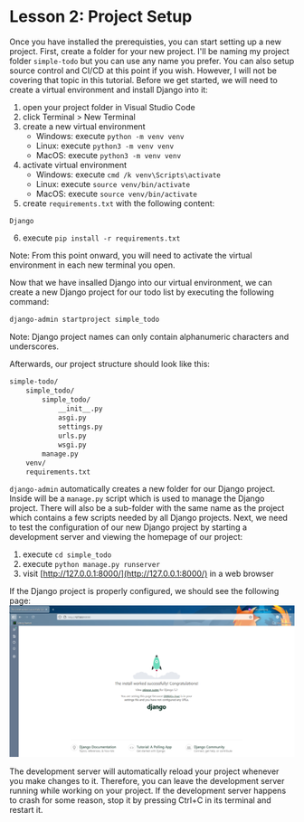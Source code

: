# Lesson 2: Project Setup

Once you have installed the prerequisties, you can start setting up a new project. First, create a folder for your new project. I'll be naming my project folder `simple-todo` but you can use any name you prefer. You can also setup source control and CI/CD at this point if you wish. However, I will not be covering that topic in this tutorial. Before we get started, we will need to create a virtual environment and install Django into it:
01. open your project folder in Visual Studio Code
02. click Terminal > New Terminal
03. create a new virtual environment
    * Windows: execute `python -m venv venv`
    * Linux: execute `python3 -m venv venv`
    * MacOS: execute `python3 -m venv venv`
04. activate virtual environment
    * Windows: execute `cmd /k venv\Scripts\activate`
    * Linux: execute `source venv/bin/activate`
    * MacOS: execute `source venv/bin/activate`
05. create `requirements.txt` with the following content:
```
Django
```
06. execute `pip install -r requirements.txt`

Note: From this point onward, you will need to activate the virtual environment in each new terminal you open.

Now that we have insalled Django into our virtual environment, we can create a new Django project for our todo list by executing the following command:
```sh
django-admin startproject simple_todo
```

Note: Django project names can only contain alphanumeric characters and underscores.

Afterwards, our project structure should look like this:
```
simple-todo/
    simple_todo/
        simple_todo/
            __init__.py
            asgi.py
            settings.py
            urls.py
            wsgi.py
        manage.py
    venv/
    requirements.txt
```

`django-admin` automatically creates a new folder for our Django project. Inside will be a `manage.py` script which is used to manage the Django project. There will also be a sub-folder with the same name as the project which contains a few scripts needed by all Django projects. Next, we need to test the configuration of our new Django project by starting a development server and viewing the homepage of our project:
01. execute `cd simple_todo`
02. execute `python manage.py runserver`
03. visit [http://127.0.0.1:8000/](http://127.0.0.1:8000/) in a web browser

If the Django project is properly configured, we should see the following page:
![django test page](https://github.com/DylanCheetah/simple-todo/blob/main/lessons/screenshots/01-django_test_page.png?raw=true)

The development server will automatically reload your project whenever you make changes to it. Therefore, you can leave the development server running while working on your project. If the development server happens to crash for some reason, stop it by pressing Ctrl+C in its terminal and restart it.
